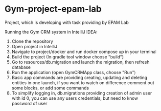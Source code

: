 # Gym-project-epam-lab
Project, which is developing with task providing by EPAM Lab

Running the Gym CRM system in IntelliJ IDEA:
1. Clone the repository
2. Open project in IntelliJ
3. Navigate to project/docker and run docker compose up in your terminal
4. Build the project (In gradle tool window choose "build")
5. Go to resources/db.migration and launch the migration, then refresh database
6. Run the application (open GymCRMApp class, choose "Run")
7. Basic app commands are providing creating, updating and deleting entities in one launch, if you want to watch on difference comment out some blocks, or add some commands
8. To simplify logging in, db.migrations providing creation of admin user with id 0, you can use any users credentials, but need to know password of user